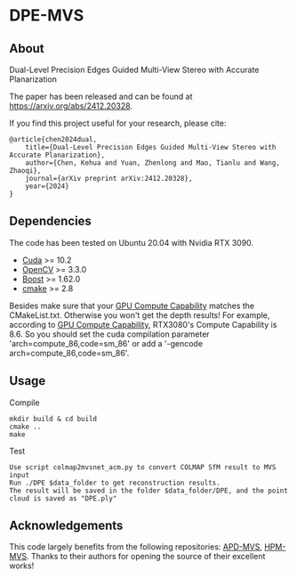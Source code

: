 # DPE-MVS

## About

Dual-Level Precision Edges Guided Multi-View Stereo with Accurate Planarization

The paper has been released and can be found at https://arxiv.org/abs/2412.20328.

If you find this project useful for your research, please cite:
>
    @article{chen2024dual,
        title={Dual-Level Precision Edges Guided Multi-View Stereo with Accurate Planarization},
        author={Chen, Kehua and Yuan, Zhenlong and Mao, Tianlu and Wang, Zhaoqi},
        journal={arXiv preprint arXiv:2412.20328},
        year={2024}
    }

## Dependencies
The code has been tested on Ubuntu 20.04 with Nvidia RTX 3090.

- [Cuda](https://developer.nvidia.cn/zh-cn/cuda-toolkit) >= 10.2
- [OpenCV](https://opencv.org/) >= 3.3.0
- [Boost](https://www.boost.org/) >= 1.62.0
- [cmake](https://cmake.org/) >= 2.8

Besides make sure that your [GPU Compute Capability](https://en.wikipedia.org/wiki/CUDA) matches the CMakeList.txt.
Otherwise you won't get the depth results! 
For example, according to [GPU Compute Capability](https://en.wikipedia.org/wiki/CUDA), RTX3080's Compute Capability is 8.6. 
So you should set the cuda compilation parameter 'arch=compute_86,code=sm_86' or add a '-gencode arch=compute_86,code=sm_86'.

## Usage
Compile
>
    mkdir build & cd build
    cmake ..
    make

Test
>
    Use script colmap2mvsnet_acm.py to convert COLMAP SfM result to MVS input   
    Run ./DPE $data_folder to get reconstruction results.
    The result will be saved in the folder $data_folder/DPE, and the point cloud is saved as "DPE.ply"

## Acknowledgements
This code largely benefits from the following repositories: [APD-MVS](https://github.com/whoiszzj/APD-MVS), [HPM-MVS](https://github.com/CLinvx/HPM-MVS). Thanks to their authors for opening the source of their excellent works!
